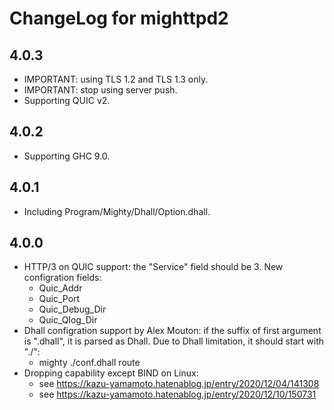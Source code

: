 # ChangeLog for mighttpd2

## 4.0.3

* IMPORTANT: using TLS 1.2 and TLS 1.3 only.
* IMPORTANT: stop using server push.
* Supporting QUIC v2.

## 4.0.2

* Supporting GHC 9.0.

## 4.0.1

* Including Program/Mighty/Dhall/Option.dhall.

## 4.0.0

* HTTP/3 on QUIC support: the "Service" field should be 3.
  New configration fields:
  - Quic_Addr
  - Quic_Port
  - Quic_Debug_Dir
  - Quic_Qlog_Dir
* Dhall configration support by Alex Mouton: if the suffix of first argument is ".dhall", it is parsed as Dhall. Due to Dhall limitation, it should start with "./":
  - mighty ./conf.dhall route
* Dropping capability except BIND on Linux:
  - see https://kazu-yamamoto.hatenablog.jp/entry/2020/12/04/141308
  - see https://kazu-yamamoto.hatenablog.jp/entry/2020/12/10/150731
